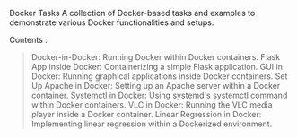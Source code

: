 Docker Tasks
A collection of Docker-based tasks and examples to demonstrate various Docker functionalities and setups.

Contents :
> Docker-in-Docker: Running Docker within Docker containers.
> Flask App inside Docker: Containerizing a simple Flask application.
> GUI in Docker: Running graphical applications inside Docker containers.
> Set Up Apache in Docker: Setting up an Apache server within a Docker container.
> Systemctl in Docker: Using systemd's systemctl command within Docker containers.
> VLC in Docker: Running the VLC media player inside a Docker container.
> Linear Regression in Docker: Implementing linear regression within a Dockerized environment.
